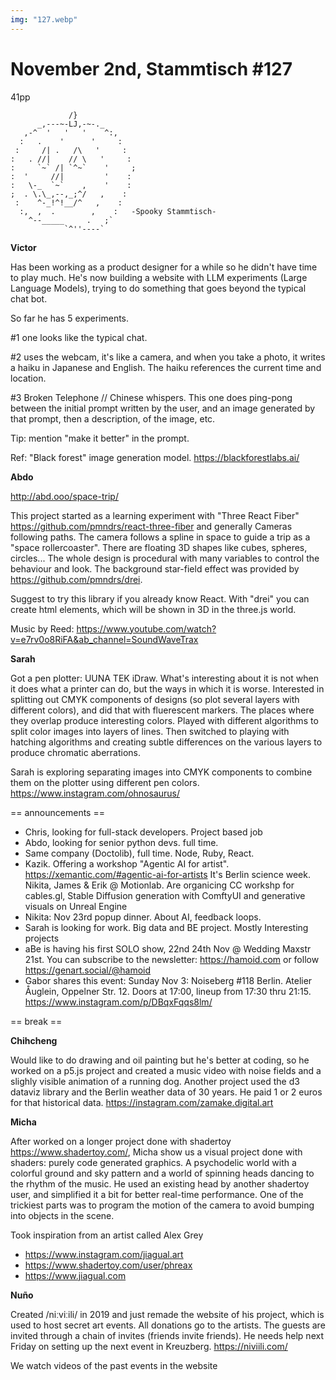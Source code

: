 ```yaml
---
img: "127.webp"
---
```


# **November 2nd, Stammtisch #127**

41pp

```
             /}
      _,---~-LJ,-~-._
   ,-^  '   '   '    ^:,
  :   .    '      '     :
 :     /| .   /\   '     :
:   . //|    // \   '     :
:     `~` /| `^~`    '     ;
:  '     //|         '    :
:   \-_  `~`    ,    '    :
;  . \.\_,--,_;^/   ,    :
 :    ^-_!^!__/^   ,    :
  :,  ,  .        ,    :   -Spooky Stammtisch-
    ^--_____     .   ;`
            `^''----`
```

**Victor**

Has been working as a product designer for a while so he didn't have time to play much. He's now building a website with LLM experiments (Large Language Models), trying to do something that goes beyond the typical chat bot.

So far he has 5 experiments. 

#1 one looks like the typical chat. 

#2 uses the webcam, it's like a camera, and when you take a photo, it writes a haiku in Japanese and English. The haiku references the current time and location.

#3 Broken Telephone // Chinese whispers. This one does ping-pong between the initial prompt written by the user, and an image generated by that prompt, then a description, of the image, etc.

Tip: mention "make it better" in the prompt.

Ref: "Black forest" image generation model.
https://blackforestlabs.ai/

**Abdo**

http://abd.ooo/space-trip/

This project started as a learning experiment with "Three React Fiber" https://github.com/pmndrs/react-three-fiber and generally Cameras following paths.
The camera follows a spline in space to guide a trip as a "space rollercoaster". There are floating 3D shapes like cubes, spheres, circles...
The whole design is procedural with many variables to control the behaviour and look. The background star-field effect was provided by https://github.com/pmndrs/drei.

Suggest to try this library if you already know React.
With "drei" you can create html elements, which will be shown in 3D in the three.js world.

Music by Reed:
https://www.youtube.com/watch?v=e7rv0o8RiFA&ab_channel=SoundWaveTrax

**Sarah**

Got a pen plotter: UUNA TEK iDraw.
What's interesting about it is not when it does what a printer can do, but the ways in which it is worse.
Interested in splitting out CMYK components of designs (so plot several layers with different colors), and did that with fluerescent markers. The places where they overlap produce interesting colors. Played with different algorithms to split color images into layers of lines. Then switched to playing with hatching algorithms and creating subtle differences on the various layers to produce chromatic aberrations.

Sarah is exploring separating images into CMYK components to combine them on the plotter using different pen colors.
https://www.instagram.com/ohnosaurus/

== announcements ==

- Chris, looking for full-stack developers. Project based job
- Abdo, looking for senior python devs. full time.
- Same company (Doctolib), full time. Node, Ruby, React.
- Kazik. Offering a workshop "Agentic AI for artist". https://xemantic.com/#agentic-ai-for-artists
It's Berlin science week. Nikita, James & Erik @ Motionlab. Are organicing CC workshp for cables.gl, Stable Diffusion generation with ComftyUI and generative visuals on Unreal Engine
- Nikita: Nov 23rd popup dinner. About AI, feedback loops.
- Sarah is looking for work. Big data and BE project. Mostly Interesting projects
- aBe is having his first SOLO show, 22nd 24th Nov @ Wedding Maxstr 21st. You can subscribe to the newsletter: https://hamoid.com or follow https://genart.social/@hamoid
- Gabor shares this event: Sunday Nov 3: Noiseberg #118 Berlin. Atelier Åuglein, Oppelner Str. 12. Doors at 17:00, lineup from 17:30 thru 21:15. https://www.instagram.com/p/DBqxFqqs8lm/

== break ==

**Chihcheng**

Would like to do drawing and oil painting but he's better at coding, so he worked on a
p5.js project and created a music video with noise fields and a slighly visible animation of a running dog.
Another project used the d3 dataviz library and the Berlin weather data of 30 years. He paid 1 or 2 euros for that historical data.
https://instagram.com/zamake.digital.art


**Micha**

After worked on a longer project done with shadertoy https://www.shadertoy.com/, Micha show us a visual project done with shaders: purely code generated graphics. A psychodelic world with a colorful ground and sky pattern and a world of spinning heads dancing to the rhythm of the music. He used an existing head by another shadertoy user, and simplified it a bit for better real-time performance. One of the trickiest parts was to program the motion of the camera to avoid bumping into objects in the scene.

Took inspiration from an artist called Alex Grey

- https://www.instagram.com/jiagual.art
- https://www.shadertoy.com/user/phreax
- https://www.jiagual.com

**Nuño**

Created /niːviːili/ in 2019 and just remade the website of his project, which is used to host secret art events. All donations go to the artists. The guests are invited through a chain of invites (friends invite friends). He needs help next Friday on setting up the next event in Kreuzberg.
https://niviili.com/

We watch videos of the past events in the website
